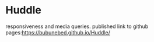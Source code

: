 # Huddle
responsiveness and media queries.
published link to github pages:https://bubunebed.github.io/Huddle/
